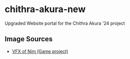 # chithra-akura-new
Upgraded Website portal for the Chithra Akura '24 project

## Image Sources

- [VFX of Nim (Game project)](https://www.artstation.com/artwork/XBbXo3)
